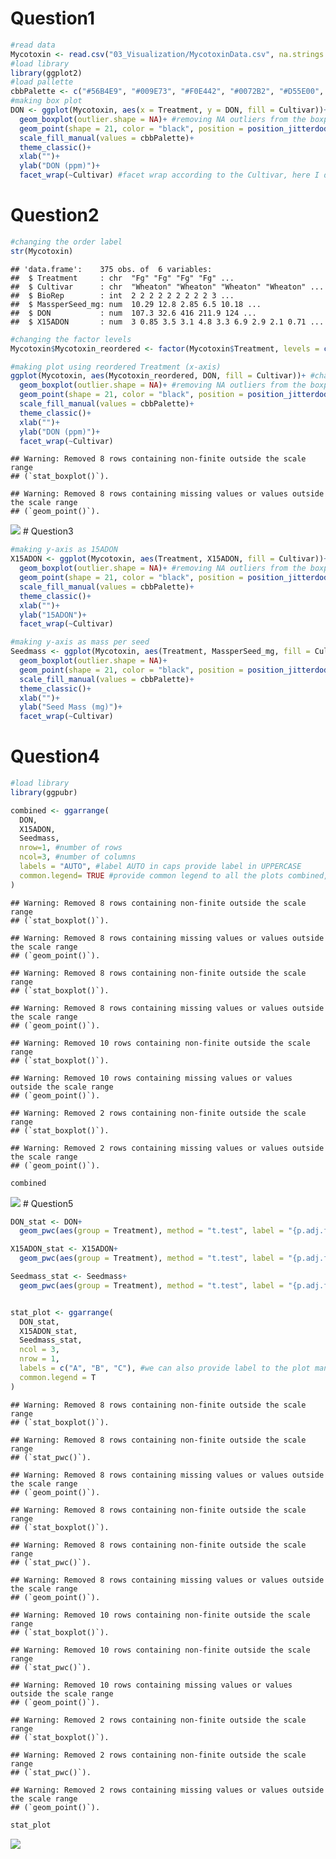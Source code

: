 # Question1

``` r
#read data
Mycotoxin <- read.csv("03_Visualization/MycotoxinData.csv", na.strings = "na")
#load library
library(ggplot2)
#load pallette
cbbPalette <- c("#56B4E9", "#009E73", "#F0E442", "#0072B2", "#D55E00", "#CC79A7")
#making box plot
DON <- ggplot(Mycotoxin, aes(x = Treatment, y = DON, fill = Cultivar))+
  geom_boxplot(outlier.shape = NA)+ #removing NA outliers from the boxplot
  geom_point(shape = 21, color = "black", position = position_jitterdodge(dodge.width = 0.9), alpha = 0.6 )+ #giving shape to fill the color and dodge away from the bar plot, alpha value provides transparency to the points
  scale_fill_manual(values = cbbPalette)+
  theme_classic()+
  xlab("")+
  ylab("DON (ppm)")+
  facet_wrap(~Cultivar) #facet wrap according to the Cultivar, here I didnot use scale free since all all the plot space is used.
```

# Question2

``` r
#changing the order label
str(Mycotoxin)
```

    ## 'data.frame':    375 obs. of  6 variables:
    ##  $ Treatment     : chr  "Fg" "Fg" "Fg" "Fg" ...
    ##  $ Cultivar      : chr  "Wheaton" "Wheaton" "Wheaton" "Wheaton" ...
    ##  $ BioRep        : int  2 2 2 2 2 2 2 2 2 3 ...
    ##  $ MassperSeed_mg: num  10.29 12.8 2.85 6.5 10.18 ...
    ##  $ DON           : num  107.3 32.6 416 211.9 124 ...
    ##  $ X15ADON       : num  3 0.85 3.5 3.1 4.8 3.3 6.9 2.9 2.1 0.71 ...

``` r
#changing the factor levels
Mycotoxin$Mycotoxin_reordered <- factor(Mycotoxin$Treatment, levels = c("NTC", "Fg", "Fg + 37", "Fg + 40", "Fg + 70")) 

#making plot using reordered Treatment (x-axis)
ggplot(Mycotoxin, aes(Mycotoxin_reordered, DON, fill = Cultivar))+ #change x axis only since the data is ordered for that column
  geom_boxplot(outlier.shape = NA)+ #removing NA outliers from the boxplot
  geom_point(shape = 21, color = "black", position = position_jitterdodge(dodge.width = 0.9), alpha=0.6 )+ 
  scale_fill_manual(values = cbbPalette)+ 
  theme_classic()+
  xlab("")+
  ylab("DON (ppm)")+
  facet_wrap(~Cultivar)
```

    ## Warning: Removed 8 rows containing non-finite outside the scale range
    ## (`stat_boxplot()`).

    ## Warning: Removed 8 rows containing missing values or values outside the scale range
    ## (`geom_point()`).

![](03_InClass_Assignments_Visualization2_files/figure-gfm/unnamed-chunk-2-1.png)<!-- -->
\# Question3

``` r
#making y-axis as 15ADON 
X15ADON <- ggplot(Mycotoxin, aes(Treatment, X15ADON, fill = Cultivar))+ #change x axis only since the data is ordered for that column
  geom_boxplot(outlier.shape = NA)+ #removing NA outliers from the boxplot
  geom_point(shape = 21, color = "black", position = position_jitterdodge(dodge.width = 0.9), alpha=0.6 )+ 
  scale_fill_manual(values = cbbPalette)+
  theme_classic()+
  xlab("")+
  ylab("15ADON")+
  facet_wrap(~Cultivar)

#making y-axis as mass per seed
Seedmass <- ggplot(Mycotoxin, aes(Treatment, MassperSeed_mg, fill = Cultivar))+ 
  geom_boxplot(outlier.shape = NA)+
  geom_point(shape = 21, color = "black", position = position_jitterdodge(dodge.width = 0.9), alpha=0.6 )+
  scale_fill_manual(values = cbbPalette)+
  theme_classic()+
  xlab("")+
  ylab("Seed Mass (mg)")+
  facet_wrap(~Cultivar)
```

# Question4

``` r
#load library 
library(ggpubr)

combined <- ggarrange(
  DON,
  X15ADON,
  Seedmass,
  nrow=1, #number of rows
  ncol=3, #number of columns
  labels = "AUTO", #label AUTO in caps provide label in UPPERCASE
  common.legend= TRUE #provide common legend to all the plots combined, default is False mean we get legend for each plot separately
)
```

    ## Warning: Removed 8 rows containing non-finite outside the scale range
    ## (`stat_boxplot()`).

    ## Warning: Removed 8 rows containing missing values or values outside the scale range
    ## (`geom_point()`).

    ## Warning: Removed 8 rows containing non-finite outside the scale range
    ## (`stat_boxplot()`).

    ## Warning: Removed 8 rows containing missing values or values outside the scale range
    ## (`geom_point()`).

    ## Warning: Removed 10 rows containing non-finite outside the scale range
    ## (`stat_boxplot()`).

    ## Warning: Removed 10 rows containing missing values or values outside the scale range
    ## (`geom_point()`).

    ## Warning: Removed 2 rows containing non-finite outside the scale range
    ## (`stat_boxplot()`).

    ## Warning: Removed 2 rows containing missing values or values outside the scale range
    ## (`geom_point()`).

``` r
combined
```

![](03_InClass_Assignments_Visualization2_files/figure-gfm/unnamed-chunk-4-1.png)<!-- -->
\# Question5

``` r
DON_stat <- DON+
  geom_pwc(aes(group = Treatment), method = "t.test", label = "{p.adj.format}.{p.adj.signif}", hide.ns = T) # takes Treatment as a group to compare using t-test and provides label for p-adjusted value and significance. It was looking busy so I removes the ns using hide.ns

X15ADON_stat <- X15ADON+
  geom_pwc(aes(group = Treatment), method = "t.test", label = "{p.adj.format}.{p.adj.signif}", hide.ns = T)

Seedmass_stat <- Seedmass+
  geom_pwc(aes(group = Treatment), method = "t.test", label = "{p.adj.format}.{p.adj.signif}", hide.ns = T)


stat_plot <- ggarrange(
  DON_stat,
  X15ADON_stat,
  Seedmass_stat,
  ncol = 3,
  nrow = 1,
  labels = c("A", "B", "C"), #we can also provide label to the plot manually
  common.legend = T
)
```

    ## Warning: Removed 8 rows containing non-finite outside the scale range
    ## (`stat_boxplot()`).

    ## Warning: Removed 8 rows containing non-finite outside the scale range
    ## (`stat_pwc()`).

    ## Warning: Removed 8 rows containing missing values or values outside the scale range
    ## (`geom_point()`).

    ## Warning: Removed 8 rows containing non-finite outside the scale range
    ## (`stat_boxplot()`).

    ## Warning: Removed 8 rows containing non-finite outside the scale range
    ## (`stat_pwc()`).

    ## Warning: Removed 8 rows containing missing values or values outside the scale range
    ## (`geom_point()`).

    ## Warning: Removed 10 rows containing non-finite outside the scale range
    ## (`stat_boxplot()`).

    ## Warning: Removed 10 rows containing non-finite outside the scale range
    ## (`stat_pwc()`).

    ## Warning: Removed 10 rows containing missing values or values outside the scale range
    ## (`geom_point()`).

    ## Warning: Removed 2 rows containing non-finite outside the scale range
    ## (`stat_boxplot()`).

    ## Warning: Removed 2 rows containing non-finite outside the scale range
    ## (`stat_pwc()`).

    ## Warning: Removed 2 rows containing missing values or values outside the scale range
    ## (`geom_point()`).

``` r
stat_plot
```

![](03_InClass_Assignments_Visualization2_files/figure-gfm/unnamed-chunk-5-1.png)<!-- -->
